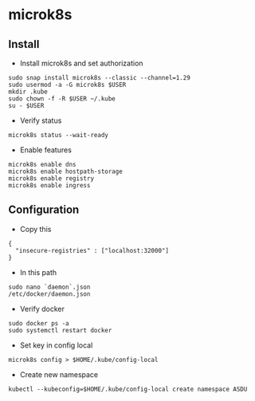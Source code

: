 # microk8s
## Install

- Install microk8s and set authorization
```
sudo snap install microk8s --classic --channel=1.29
sudo usermod -a -G microk8s $USER
mkdir .kube
sudo chown -f -R $USER ~/.kube
su - $USER
```

- Verify status
```
microk8s status --wait-ready
```

- Enable features
```
microk8s enable dns
microk8s enable hostpath-storage
microk8s enable registry
microk8s enable ingress
```

## Configuration
- Copy this
```
{
  "insecure-registries" : ["localhost:32000"]
}
```
- In this path
```
sudo nano `daemon`.json
/etc/docker/daemon.json
```

- Verify docker
```
sudo docker ps -a
sudo systemctl restart docker
```

- Set key in config local
```
microk8s config > $HOME/.kube/config-local
```

- Create new namespace
```
kubectl --kubeconfig=$HOME/.kube/config-local create namespace ASDU
```


